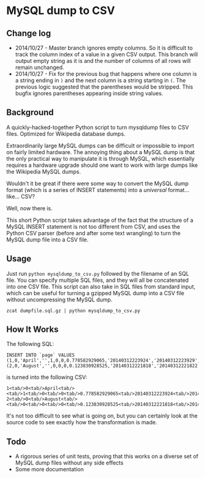 # MySQL dump to CSV

## Change log
* 2014/10/27 - Master branch ignores empty columns. So it is difficult to track the column index of a value in a given CSV output. This branch will output empty string as it is and the number of columns of all rows will remain unchanged.
* 2014/10/27 - Fix for the previous bug that happens where one column is a string ending in `)` and the next column is a string starting in `(`. The previous logic suggested that the parentheses would be stripped. This bugfix ignores parentheses appearing inside string values.

## Background
A quickly-hacked-together Python script to turn mysqldump files to CSV files. Optimized for Wikipedia database dumps.

Extraordinarily large MySQL dumps can be difficult or impossible to import on fairly limited hardware. The annoying thing about a MySQL dump is that the only practical way to manipulate it is through MySQL, which essentially requires a hardware upgrade should one want to work with large dumps like the Wikipedia MySQL dumps.

Wouldn't it be great if there were some way to convert the MySQL dump format (which is a series of INSERT statements) into a *universal* format... like... CSV?

Well, now there is.

This short Python script takes advantage of the fact that the structure of a MySQL INSERT statement is not too different from CSV, and uses the Python CSV parser (before and after some text wrangling) to turn the MySQL dump file into a CSV file.

## Usage
Just run `python mysqldump_to_csv.py` followed by the filename of an SQL file. You can specify multiple SQL files, and they will all be concatenated into one CSV file. This script can also take in SQL files from standard input, which can be useful for turning a gzipped MySQL dump into a CSV file without uncompressing the MySQL dump.

`zcat dumpfile.sql.gz | python mysqldump_to_csv.py`

## How It Works
The following SQL:

    INSERT INTO `page` VALUES (1,0,'April','',1,0,0,0.778582929065,'20140312223924','20140312223929',4657771,20236,0),
    (2,0,'August','',0,0,0,0.123830928525,'20140312221818','20140312221822',4360163,11466,0);

is turned into the following CSV:

    1<tab/>0<tab/>April<tab/><tab/>1<tab/>0<tab/>0<tab/>0.778582929065<tab/>20140312223924<tab/>20140312223929<tab/>4657771<tab/>20236<tab/>0
    2<tab/>0<tab/>August<tab/><tab/>0<tab/>0<tab/>0<tab/>0.123830928525<tab/>20140312221818<tab/>20140312221822<tab/>4360163<tab/>11466<tab/>0

It's not too difficult to see what is going on, but you can certainly look at the source code to see exactly how the transformation is made.

## Todo
 * A rigorous series of unit tests, proving that this works on a diverse set of MySQL dump files without any side effects
 * Some more documentation
